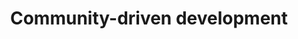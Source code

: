 ---
title: 'Community-driven development'
description: 'Ballerina is a community-driven open-source project with contributions from developers around the world. This means that developers have access to a rich ecosystem of libraries, tools, and resources that can enhance their automation workflows.'
image: 'images/community-driven-development.png'
---
